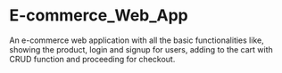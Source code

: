 # E-commerce_Web_App
An e-commerce web application with all the basic functionalities like, showing the product, login and signup for users, adding to the cart with CRUD function and proceeding for checkout.

